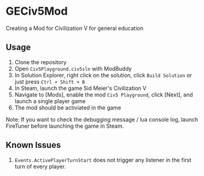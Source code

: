 # GECiv5Mod
Creating a Mod for Civilization V for general education

## Usage
1. Clone the repository
2. Open `Civ5Playground.civ5sln` with ModBuddy
3. In Solution Explorer, right click on the solution, click `Build Solution` or just press `Ctrl + Shift + B`
4. In Steam, launch the game Sid Meier's Civilization V
5. Navigate to [Mods], enable the mod `Civ5 Playground`, click [Next], and launch a single player game
6. The mod should be activiated in the game

Note: If you want to check the debugging message / lua console log, launch FireTuner before launching the game in Steam.

## Known Issues
1. `Events.ActivePlayerTurnStart` does not trigger any listener in the first turn of every player.
